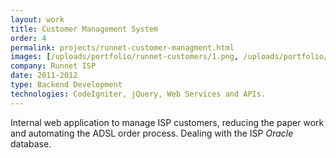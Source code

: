 ```yaml
---
layout: work
title: Customer Management System
order: 4
permalink: projects/runnet-customer-managment.html
images: [/uploads/portfolio/runnet-customers/1.png, /uploads/portfolio/runnet-customers/2.png]
company: Runnet ISP
date: 2011-2012
type: Backend Development
technologies: CodeIgniter, jQuery, Web Services and APIs.
---
```


Internal web application to manage ISP customers, reducing the paper work and automating the ADSL order process. Dealing with the ISP *Oracle* database.
